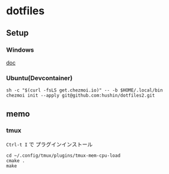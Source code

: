 # dotfiles

## Setup

### Windows

[doc](./docs/windows.md)

### Ubuntu(Devcontainer)

```
sh -c "$(curl -fsLS get.chezmoi.io)" -- -b $HOME/.local/bin
chezmoi init --apply git@github.com:hushin/dotfiles2.git
```

## memo

### tmux

`Ctrl-t I` で プラグインインストール

```
cd ~/.config/tmux/plugins/tmux-mem-cpu-load
cmake .
make
```

